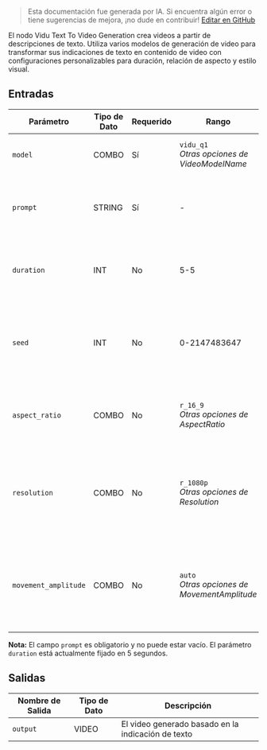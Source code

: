 > Esta documentación fue generada por IA. Si encuentra algún error o tiene sugerencias de mejora, ¡no dude en contribuir! [Editar en GitHub](https://github.com/Comfy-Org/embedded-docs/blob/main/comfyui_embedded_docs/docs/ViduTextToVideoNode/es.md)

El nodo Vidu Text To Video Generation crea videos a partir de descripciones de texto. Utiliza varios modelos de generación de video para transformar sus indicaciones de texto en contenido de video con configuraciones personalizables para duración, relación de aspecto y estilo visual.

## Entradas

| Parámetro | Tipo de Dato | Requerido | Rango | Descripción |
|-----------|-----------|----------|-------|-------------|
| `model` | COMBO | Sí | `vidu_q1`<br>*Otras opciones de VideoModelName* | Nombre del modelo (por defecto: vidu_q1) |
| `prompt` | STRING | Sí | - | Una descripción textual para la generación de video |
| `duration` | INT | No | 5-5 | Duración del video de salida en segundos (por defecto: 5) |
| `seed` | INT | No | 0-2147483647 | Semilla para la generación de video (0 para aleatorio) (por defecto: 0) |
| `aspect_ratio` | COMBO | No | `r_16_9`<br>*Otras opciones de AspectRatio* | La relación de aspecto del video de salida (por defecto: r_16_9) |
| `resolution` | COMBO | No | `r_1080p`<br>*Otras opciones de Resolution* | Los valores admitidos pueden variar según el modelo y la duración (por defecto: r_1080p) |
| `movement_amplitude` | COMBO | No | `auto`<br>*Otras opciones de MovementAmplitude* | La amplitud de movimiento de los objetos en el cuadro (por defecto: auto) |

**Nota:** El campo `prompt` es obligatorio y no puede estar vacío. El parámetro `duration` está actualmente fijado en 5 segundos.

## Salidas

| Nombre de Salida | Tipo de Dato | Descripción |
|-------------|-----------|-------------|
| `output` | VIDEO | El video generado basado en la indicación de texto |
